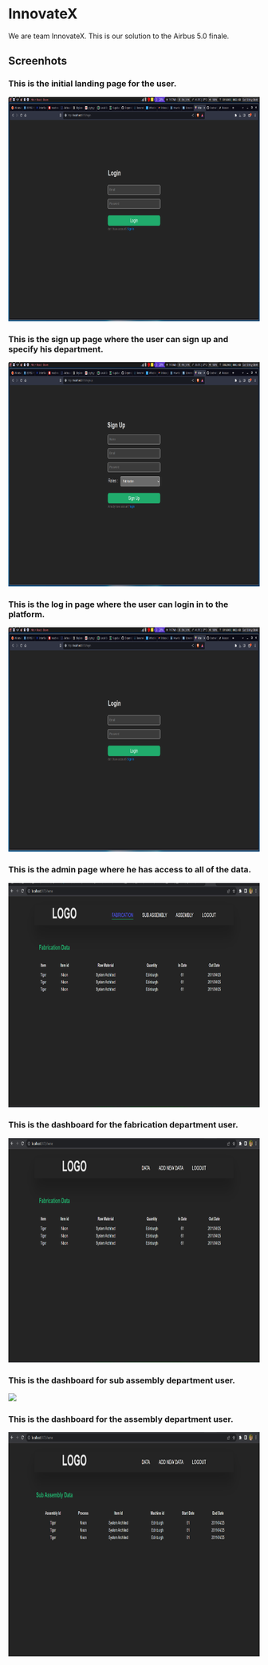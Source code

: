 # InnovateX

We are team InnovateX. This is our solution to the Airbus 5.0 finale. 

## Screenhots

### This is the initial landing page for the user.

<img src="https://github.com/dhananjaya-b/aerothon_5.0/blob/master/screenshots/login.png?raw=true" height="450px"/>

### This is the sign up page where the user can sign up and specify his department.

<img src="https://github.com/dhananjaya-b/aerothon_5.0/blob/master/screenshots/signup.png?raw=true" height="450px"/>

### This is the log in page where the user can login in to the platform.

<img src="https://github.com/dhananjaya-b/aerothon_5.0/blob/master/screenshots/login.png?raw=true" height="450px"/>

### This is the admin page where he has access to all of the data.

<img src="https://github.com/dhananjaya-b/aerothon_5.0/blob/master/screenshots/admin_home.png?raw=true" height="450px"/>

### This is the dashboard for the fabrication department user.

<img src="https://github.com/dhananjaya-b/aerothon_5.0/blob/master/screenshots/fab_home.png?raw=true" height="450px"/>

### This is the dashboard for sub assembly department user.

<img src="https://github.com/dhananjaya-b/aerothon_5.0/blob/master/screenshots/sub_asb_home.png.png?raw=true" height="450px"/>

### This is the dashboard for the assembly department user.
<img src="https://github.com/dhananjaya-b/aerothon_5.0/blob/master/screenshots/sub_home.png?raw=true" height="450px"/>
